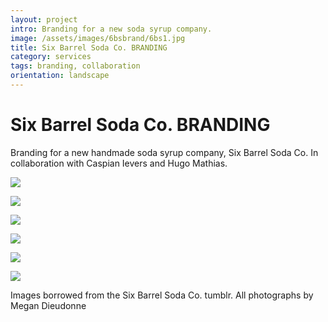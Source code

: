 ```yaml
---
layout: project
intro: Branding for a new soda syrup company.
image: /assets/images/6bsbrand/6bs1.jpg
title: Six Barrel Soda Co. BRANDING
category: services
tags: branding, collaboration
orientation: landscape
---
```


# Six Barrel Soda Co. BRANDING

Branding for a new handmade soda syrup company, Six Barrel Soda Co. 
In collaboration with Caspian Ievers and Hugo Mathias. 

![](/assets/images/6bsbrand/6bs1.jpg)

![](/assets/images/6bsbrand/6bs2.jpg)

![](/assets/images/6bsbrand/6bs3.jpg)

![](/assets/images/6bsbrand/6bs4.jpg)

![](/assets/images/6bsbrand/6bs5.jpg)

![](/assets/images/6bsbrand/6bs6.jpg)

Images borrowed from the Six Barrel Soda Co. tumblr. 
All photographs by Megan Dieudonne
